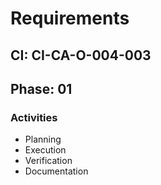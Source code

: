 # Requirements

## CI: CI-CA-O-004-003
## Phase: 01

### Activities
- Planning
- Execution
- Verification
- Documentation
